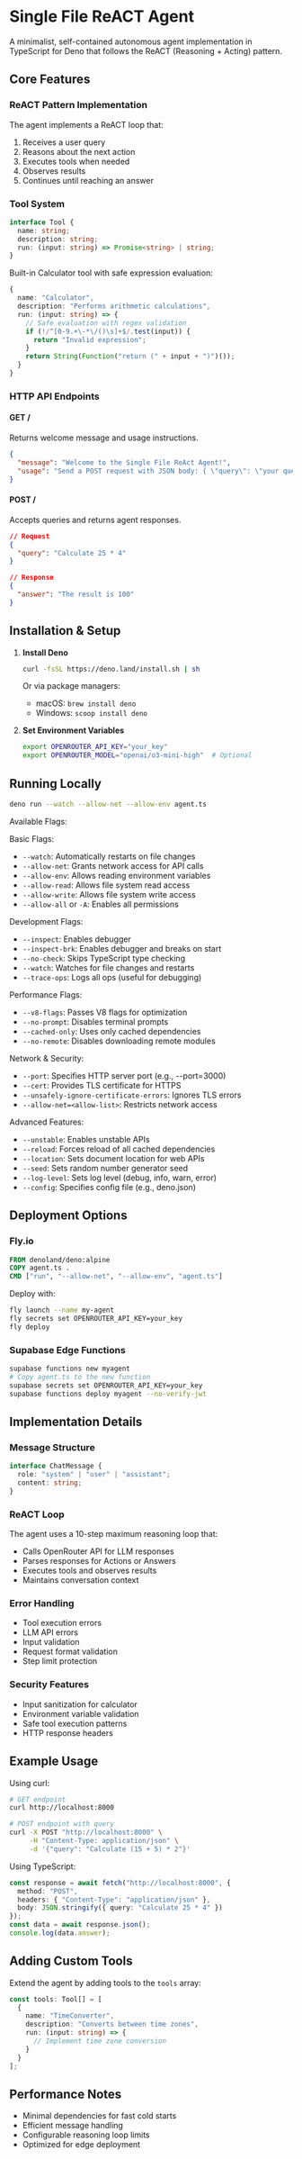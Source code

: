 # Single File ReACT Agent

A minimalist, self-contained autonomous agent implementation in TypeScript for Deno that follows the ReACT (Reasoning + Acting) pattern.

## Core Features

### ReACT Pattern Implementation
The agent implements a ReACT loop that:
1. Receives a user query
2. Reasons about the next action
3. Executes tools when needed
4. Observes results
5. Continues until reaching an answer

### Tool System
```typescript
interface Tool {
  name: string;
  description: string;
  run: (input: string) => Promise<string> | string;
}
```
Built-in Calculator tool with safe expression evaluation:
```typescript
{
  name: "Calculator",
  description: "Performs arithmetic calculations",
  run: (input: string) => {
    // Safe evaluation with regex validation
    if (!/^[0-9.+\-*\/()\s]+$/.test(input)) {
      return "Invalid expression";
    }
    return String(Function("return (" + input + ")")());
  }
}
```

### HTTP API Endpoints

#### GET /
Returns welcome message and usage instructions.
```json
{
  "message": "Welcome to the Single File ReAct Agent!",
  "usage": "Send a POST request with JSON body: { \"query\": \"your question\" }"
}
```

#### POST /
Accepts queries and returns agent responses.
```json
// Request
{
  "query": "Calculate 25 * 4"
}

// Response
{
  "answer": "The result is 100"
}
```

## Installation & Setup

1. **Install Deno**
   ```sh
   curl -fsSL https://deno.land/install.sh | sh
   ```
   Or via package managers:
   - macOS: `brew install deno`
   - Windows: `scoop install deno`

2. **Set Environment Variables**
   ```sh
   export OPENROUTER_API_KEY="your_key"
   export OPENROUTER_MODEL="openai/o3-mini-high"  # Optional
   ```

## Running Locally

```sh
deno run --watch --allow-net --allow-env agent.ts
```

Available Flags:

Basic Flags:
- `--watch`: Automatically restarts on file changes
- `--allow-net`: Grants network access for API calls
- `--allow-env`: Allows reading environment variables
- `--allow-read`: Allows file system read access
- `--allow-write`: Allows file system write access
- `--allow-all` or `-A`: Enables all permissions

Development Flags:
- `--inspect`: Enables debugger
- `--inspect-brk`: Enables debugger and breaks on start
- `--no-check`: Skips TypeScript type checking
- `--watch`: Watches for file changes and restarts
- `--trace-ops`: Logs all ops (useful for debugging)

Performance Flags:
- `--v8-flags`: Passes V8 flags for optimization
- `--no-prompt`: Disables terminal prompts
- `--cached-only`: Uses only cached dependencies
- `--no-remote`: Disables downloading remote modules

Network & Security:
- `--port`: Specifies HTTP server port (e.g., --port=3000)
- `--cert`: Provides TLS certificate for HTTPS
- `--unsafely-ignore-certificate-errors`: Ignores TLS errors
- `--allow-net=<allow-list>`: Restricts network access

Advanced Features:
- `--unstable`: Enables unstable APIs
- `--reload`: Forces reload of all cached dependencies
- `--location`: Sets document location for web APIs
- `--seed`: Sets random number generator seed
- `--log-level`: Sets log level (debug, info, warn, error)
- `--config`: Specifies config file (e.g., deno.json)

## Deployment Options

### Fly.io
```dockerfile
FROM denoland/deno:alpine
COPY agent.ts .
CMD ["run", "--allow-net", "--allow-env", "agent.ts"]
```

Deploy with:
```sh
fly launch --name my-agent
fly secrets set OPENROUTER_API_KEY=your_key
fly deploy
```

### Supabase Edge Functions
```sh
supabase functions new myagent
# Copy agent.ts to the new function
supabase secrets set OPENROUTER_API_KEY=your_key
supabase functions deploy myagent --no-verify-jwt
```

## Implementation Details

### Message Structure
```typescript
interface ChatMessage {
  role: "system" | "user" | "assistant";
  content: string;
}
```

### ReACT Loop
The agent uses a 10-step maximum reasoning loop that:
- Calls OpenRouter API for LLM responses
- Parses responses for Actions or Answers
- Executes tools and observes results
- Maintains conversation context

### Error Handling
- Tool execution errors
- LLM API errors
- Input validation
- Request format validation
- Step limit protection

### Security Features
- Input sanitization for calculator
- Environment variable validation
- Safe tool execution patterns
- HTTP response headers

## Example Usage

Using curl:
```sh
# GET endpoint
curl http://localhost:8000

# POST endpoint with query
curl -X POST "http://localhost:8000" \
     -H "Content-Type: application/json" \
     -d '{"query": "Calculate (15 + 5) * 2"}'
```

Using TypeScript:
```typescript
const response = await fetch("http://localhost:8000", {
  method: "POST",
  headers: { "Content-Type": "application/json" },
  body: JSON.stringify({ query: "Calculate 25 * 4" })
});
const data = await response.json();
console.log(data.answer);
```

## Adding Custom Tools

Extend the agent by adding tools to the `tools` array:
```typescript
const tools: Tool[] = [
  {
    name: "TimeConverter",
    description: "Converts between time zones",
    run: (input: string) => {
      // Implement time zone conversion
    }
  }
];
```

## Performance Notes

- Minimal dependencies for fast cold starts
- Efficient message handling
- Configurable reasoning loop limits
- Optimized for edge deployment
